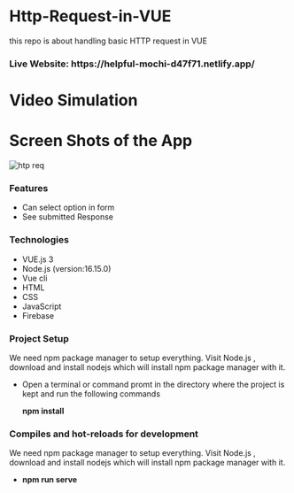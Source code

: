# Http-Request-in-VUE
this repo is about handling basic HTTP request in VUE
<h3>Live Website: https://helpful-mochi-d47f71.netlify.app/ </h3>
<h1>Video Simulation</h1>

<h1>Screen Shots of the App</h1>

![htp req](https://user-images.githubusercontent.com/63577979/190588680-6986e0ff-8703-4799-8224-cdad2dcde849.JPG)


<h3>Features</h3>
<ul>
  <li>Can select option in form</li>
  <li>See submitted Response</li>
</ul>


<h3>Technologies</h3>
<ul>
  <li>VUE.js 3</li>
  <li>Node.js (version:16.15.0)</li>
  <li>Vue cli</li>
  <li>HTML</li>
  <li>CSS</li>
  <li>JavaScript</li>
  <li>Firebase</li>
</ul>

<h3>Project Setup</h3>
<p>We need npm package manager to setup everything. Visit Node.js , download and install nodejs which will install npm package manager with it.</p>
<ul>
  <li>Open a terminal or command promt in the directory where the project is kept and run the following commands</li>
  <p><b>npm install</b><p/>
</ul>

<h3>Compiles and hot-reloads for development</h3>
<p>We need npm package manager to setup everything. Visit Node.js , download and install nodejs which will install npm package manager with it.</p>
<ul>
  <li><p><b>npm run serve</b><p/></li>
</ul>
